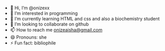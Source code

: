 - 👋 Hi, I’m @onizexx
- 👀 I’m interested in programming 
- 🌱 I’m currently learning HTML and css and also a biochemistry student 
- 💞️ I’m looking to collaborate on github
- 📫 How to reach me onizeaisha@gmail.com
- 😄 Pronouns: she
- ⚡ Fun fact: bibliophile 

<!---
onizexx/onizexx is a ✨ special ✨ repository because its `README.md` (this file) appears on your GitHub profile.
You can click the Preview link to take a look at your changes.
--->
